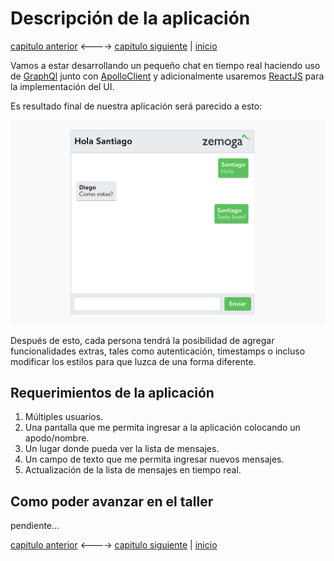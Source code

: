 # Descripción de la aplicación

[capitulo anterior](README.md) <----> [capitulo siguiente](Chapter_02.md) | [inicio](README.md)

Vamos a estar desarrollando un pequeño chat en tiempo real haciendo uso de [GraphQl](https://graphql.org) junto con [ApolloClient](https://www.apollographql.com/docs/react/) y adicionalmente usaremos [ReactJS](https://es.reactjs.org) para la implementación del UI.

Es resultado final de nuestra aplicación será parecido a esto:

![Application Screenshot](img/sample.png)

Después de esto, cada persona tendrá la posibilidad de agregar funcionalidades extras, tales como autenticación, timestamps o incluso modificar los estilos para que luzca de una forma diferente.

## Requerimientos de la aplicación

1. Múltiples usuarios.
2. Una pantalla que me permita ingresar a la aplicación colocando un apodo/nombre.
3. Un lugar donde pueda ver la lista de mensajes.
4. Un campo de texto que me permita ingresar nuevos mensajes.
5. Actualización de la lista de mensajes en tiempo real.

## Como poder avanzar en el taller

pendiente...

[capitulo anterior](README.md) <----> [capitulo siguiente](Chapter_02.md) | [inicio](README.md)
